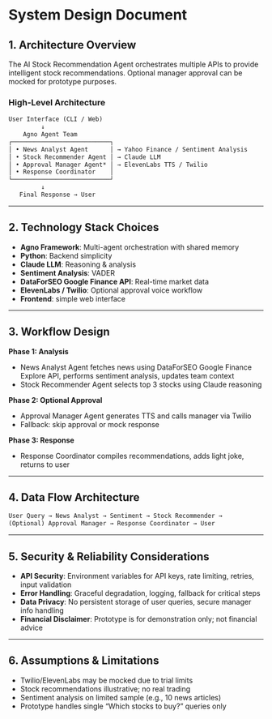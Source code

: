 # System Design Document

## **1. Architecture Overview**

The AI Stock Recommendation Agent orchestrates multiple APIs to provide intelligent stock recommendations. Optional manager approval can be mocked for prototype purposes.

### **High-Level Architecture**

```markdown
User Interface (CLI / Web)
         ↓
    Agno Agent Team
┌───────────────────────────┐
│ • News Analyst Agent      │ → Yahoo Finance / Sentiment Analysis
│ • Stock Recommender Agent │ → Claude LLM
│ • Approval Manager Agent* │ → ElevenLabs TTS / Twilio
│ • Response Coordinator    │
└───────────────────────────┘
         ↓
   Final Response → User
```

---

## **2. Technology Stack Choices**

- **Agno Framework**: Multi-agent orchestration with shared memory
- **Python**: Backend simplicity
- **Claude LLM**: Reasoning & analysis
- **Sentiment Analysis**: VADER
- **DataForSEO Google Finance API**: Real-time market data
- **ElevenLabs / Twilio**: Optional approval voice workflow
- **Frontend**: simple web interface

---

## **3. Workflow Design**

**Phase 1: Analysis**

- News Analyst Agent fetches news using DataForSEO Google Finance Explore API, performs sentiment analysis, updates team context
- Stock Recommender Agent selects top 3 stocks using Claude reasoning

**Phase 2: Optional Approval**

- Approval Manager Agent generates TTS and calls manager via Twilio
- Fallback: skip approval or mock response

**Phase 3: Response**

- Response Coordinator compiles recommendations, adds light joke, returns to user

---

## **4. Data Flow Architecture**

```jsx
User Query → News Analyst → Sentiment → Stock Recommender →
(Optional) Approval Manager → Response Coordinator → User
```

---

## **5. Security & Reliability Considerations**

- **API Security**: Environment variables for API keys, rate limiting, retries, input validation
- **Error Handling**: Graceful degradation, logging, fallback for critical steps
- **Data Privacy**: No persistent storage of user queries, secure manager info handling
- **Financial Disclaimer**: Prototype is for demonstration only; not financial advice

---

## 6. Assumptions & Limitations

- Twilio/ElevenLabs may be mocked due to trial limits
- Stock recommendations illustrative; no real trading
- Sentiment analysis on limited sample (e.g., 10 news articles)
- Prototype handles single “Which stocks to buy?” queries only